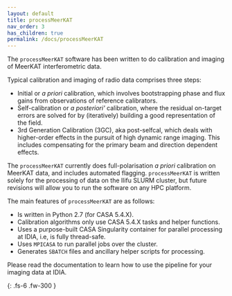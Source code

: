 ```yaml
---
layout: default
title: processMeerKAT
nav_order: 3
has_children: true
permalink: /docs/processMeerKAT
---
```


The `processMeerKAT` software has been written to do calibration and imaging of MeerKAT
interferometric data.

Typical calibration and imaging of radio data comprises three steps:
* Initial or *a priori* calibration, which involves bootstrapping phase and flux gains from observations of
  reference calibrators.
* Self-calibration or *a posteriori'* calibration, where the residual on-target errors are solved for
  by (iteratively) building a good representation of the field.
* 3rd Generation Calibration (3GC), aka post-selfcal, which deals with higher-order effects in the
  pursuit of high dynamic range imaging. This includes compensating for the primary beam and
  direction dependent effects.

The `processMeerKAT` currently does full-polarisation *a priori* calibration on MeerKAT data, and includes automated
flagging. `processMeerKAT` is written solely for the processing of data on the Ilifu SLURM cluster, but
future revisions will allow you to run the software on any HPC platform.

The main features of `processMeerKAT` are as follows:
* Is written in Python 2.7 (for CASA 5.4.X).
* Calibration algorithms only use CASA 5.4.X tasks and helper functions.
* Uses a purpose-built CASA Singularity container for parallel processing at IDIA, i.e, is fully
thread-safe.
* Uses `MPICASA` to run parallel jobs over the cluster.
* Generates `SBATCH` files and ancillary helper scripts for processing.

Please read the documentation to learn how to use the pipeline for your imaging data at IDIA.

{: .fs-6 .fw-300 }

